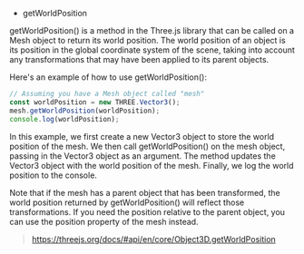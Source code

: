 
- getWorldPosition

getWorldPosition() is a method in the Three.js library that can be called on a Mesh object to return its world position. The world position of an object is its position in the global coordinate system of the scene, taking into account any transformations that may have been applied to its parent objects.


Here's an example of how to use getWorldPosition():


```js
// Assuming you have a Mesh object called "mesh"
const worldPosition = new THREE.Vector3();
mesh.getWorldPosition(worldPosition);
console.log(worldPosition);
```

In this example, we first create a new Vector3 object to store the world position of the mesh. We then call getWorldPosition() on the mesh object, passing in the Vector3 object as an argument. The method updates the Vector3 object with the world position of the mesh. Finally, we log the world position to the console.


Note that if the mesh has a parent object that has been transformed, the world position returned by getWorldPosition() will reflect those transformations. If you need the position relative to the parent object, you can use the position property of the mesh instead.



> https://threejs.org/docs/#api/en/core/Object3D.getWorldPosition

